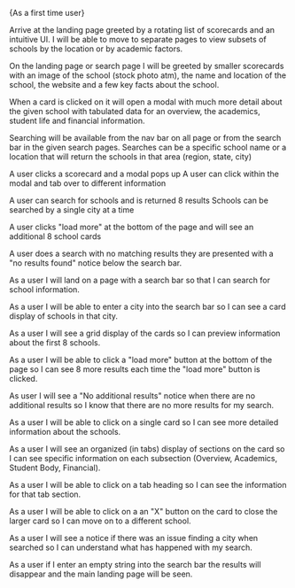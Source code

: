 {As a first time user}

  Arrive at the landing page greeted by a rotating list of scorecards and an intuitive UI. I will be able to move to separate pages to view subsets of schools by the location or by academic factors.

  On the landing page or search page I will be greeted by smaller scorecards with an image of the school (stock photo atm), the name and location of the school, the website and a few key facts about the school.

  When a card is clicked on it will open a modal with much more detail about the given school with tabulated data for an overview, the academics, student life and financial information.

  Searching will be available from the nav bar on all page or from the search bar in the given search pages. Searches can be a specific school name or a location that will return the schools in that area (region, state, city)


A user clicks a scorecard and a modal pops up
  A user can click within the modal and tab over to different information

A user can search for schools and is returned 8 results
  Schools can be searched by a single city at a time

A user clicks "load more" at the bottom of the page and will see an additional 8 school cards

A user does a search with no matching results they are presented with a "no results found" notice below the search bar.



As a user I will land on a page with a search bar so that I can search for school information.

As a user I will be able to enter a city into the search bar so I can see a card display of schools in that city.

As a user I will see a grid display of the cards so I can preview information about the first 8 schools.

As a user I will be able to click a "load more" button at the bottom of the page so I can see 8 more results each time the "load more" button is clicked.

As user I will see a "No additional results" notice when there are no additional results so I know that there are no more results for my search.

As a user I will be able to click on a single card so I can see more detailed information about the schools.

As a user I will see an organized (in tabs) display of sections on the card so I can see specific information on each subsection (Overview, Academics, Student Body, Financial).

As a user I will be able to click on a tab heading so I can see the information for that tab section.

As a user I will be able to click on a an "X" button on the card to close the larger card so I can move on to a different school.

As a user I will see a notice if there was an issue finding a city when searched so I can understand what has happened with my search.

As a user if I enter an empty string into the search bar the results will disappear and the main landing page will be seen.


